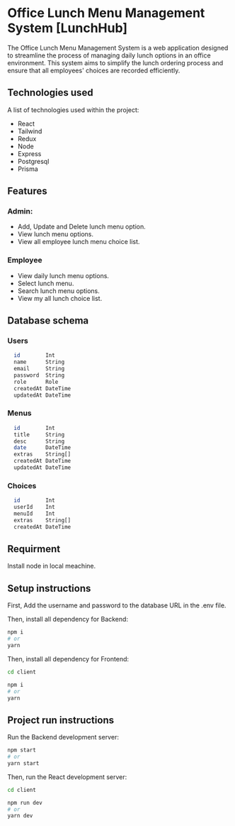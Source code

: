 # Office Lunch Menu Management System [LunchHub]

The Office Lunch Menu Management System is a web application designed to streamline the process of managing daily lunch options in an office environment. This system aims to simplify the lunch ordering process and ensure that all employees' choices are recorded efficiently.

## Technologies used
A list of technologies used within the project:
* React
* Tailwind
* Redux
* Node 
* Express
* Postgresql
* Prisma

## Features
### Admin:
* Add, Update and Delete lunch menu option.
* View lunch menu options.
* View all employee lunch menu choice list.

### Employee
* View daily lunch menu options.
* Select lunch menu.
* Search lunch menu options.
* View my all lunch choice list.

## Database schema

### Users
```bash
  id        Int 
  name      String
  email     String  
  password  String
  role      Role 
  createdAt DateTime 
  updatedAt DateTime 
```

### Menus
```bash
  id        Int
  title     String
  desc      String
  date      DateTime
  extras    String[]
  createdAt DateTime
  updatedAt DateTime
```

### Choices
```bash
  id        Int
  userId    Int
  menuId    Int
  extras    String[]
  createdAt DateTime
```

## Requirment
Install node in local meachine.

## Setup instructions

First, Add the username and password to the database URL in the .env file.
 
Then, install all dependency for Backend:

```bash
npm i
# or
yarn
```

Then, install all dependency for Frontend:

```bash
cd client

npm i
# or
yarn
```

## Project run instructions

Run the Backend development server:

```bash
npm start
# or
yarn start
```

Then, run the React development server:

```bash
cd client

npm run dev
# or
yarn dev
```